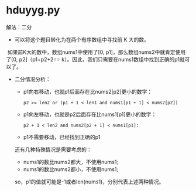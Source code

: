 # hduyyg.py

解法：二分

* 可以将这个题目转化为在两个有序数组中寻找前 K 大的数。

​	如果前K大的数中，数组nums1中使用了[0, p1]，那么数组nums2中就肯定使用了[0, p2]（p1+p2+2== k）。因此，我们只需要在nums1数组中找到正确的p1就可以了。

* 二分情况分析：

  * p1向右移动，也就p1后面存在比nums2[p2]更小的数字：

    `p2 >= len2 or (p1 + 1 < len1 and nums1[p1 + 1] < nums2[p2])`

  * p1向左移动，也就是p2后面存在比nums1[p1]更小的数字：

    `p2 + 1 < len2 and nums2[p2 + 1] < nums1[p1]:`

  * p1不需要移动，已经找到正确的p1

  还有几种特殊情况是需要考虑的：

  * nums1的数比nums2都大，不使用nums1;
  * nums1的数比nums2都小，不使用nums1;

  so，p1的值就可能是-1或者len(nums1)，分别代表上述两种情况。